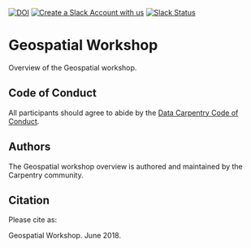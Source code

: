 [![DOI](https://zenodo.org/badge/124151544.svg)](https://zenodo.org/badge/latestdoi/124151544) [![Create a Slack Account with us](https://img.shields.io/badge/Create_Slack_Account-The_Carpentries-071159.svg)](https://slack-invite.carpentries.org/)
 [![Slack Status](https://img.shields.io/badge/Slack_Channel-dc--geospatial-E01563.svg)](https://carpentries.slack.com/messages/C9ME7G5RD)


# Geospatial Workshop

Overview of the Geospatial workshop.

## Code of Conduct

All participants should agree to abide by the [Data Carpentry Code of Conduct](http://www.datacarpentry.org/code-of-conduct/).

## Authors

The Geospatial workshop overview is authored and maintained by the Carpentry community.

## Citation

Please cite as:

Geospatial Workshop. June 2018.
